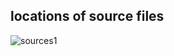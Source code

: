 ## locations of source files

![sources1](https://user-images.githubusercontent.com/60098657/84735388-5d3b7680-afde-11ea-9f5a-2acafb376f33.png)
